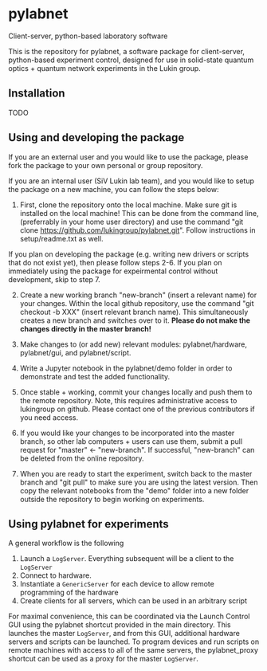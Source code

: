 # pylabnet
Client-server, python-based laboratory software

This is the repository for pylabnet, a software package for client-server, python-based experiment control, designed for use in solid-state quantum optics + quantum network experiments in the Lukin group. 

## Installation

TODO

## Using and developing the package

If you are an external user and you would like to use the package, please fork the package to your own personal or group repository. 

If you are an internal user (SiV Lukin lab team), and you would like to setup the package on a new machine, you can follow the steps below:

1. First, clone the repository onto the local machine. Make sure git is installed on the local machine! This can be done from the command line, (preferrably in your home user directory) and use the command "git clone https://github.com/lukingroup/pylabnet.git". Follow instructions in setup/readme.txt as well.

If you plan on developing the package (e.g. writing new drivers or scripts that do not exist yet), then please follow steps 2-6. If you plan on immediately using the package for expeirmental control without development, skip to step 7.

2. Create a new working branch "new-branch" (insert a relevant name) for your changes. Within the local github repository, use the command "git checkout -b XXX" (insert relevant branch name). This simultaneously creates a new branch and switches over to it. **Please do not make the changes directly in the master branch!**

3. Make changes to (or add new) relevant modules: pylabnet/hardware, pylabnet/gui, and pylabnet/script.

4. Write a Jupyter notebook in the pylabnet/demo folder in order to demonstrate and test the added functionality.

5. Once stable + working, commit your changes locally and push them to the remote repository. Note, this requires administrative access to lukingroup on github. Please contact one of the previous contributors if you need access.

6. If you would like your changes to be incorporated into the master branch, so other lab computers + users can use them, submit a pull request for "master" <- "new-branch". If successful, "new-branch" can be deleted from the online repository.

7. When you are ready to start the experiment, switch back to the master branch and "git pull" to make sure you are using the latest version. Then copy the relevant notebooks from the "demo" folder into a new folder outside the repository to begin working on experiments.

## Using pylabnet for experiments

A general workflow is the following

1. Launch a `LogServer`. Everything subsequent will be a client to the `LogServer`
2. Connect to hardware.
3. Instantiate a `GenericServer` for each device to allow remote programming of the hardware
4. Create clients for all servers, which can be used in an arbitrary script

For maximal convenience, this can be coordinated via the Launch Control GUI using the pylabnet shortcut provided in the main directory. This launches the master `LogServer`, and from this GUI, additional hardware servers and scripts can be launched. To program devices and run scripts on remote machines with access to all of the same servers, the pylabnet_proxy shortcut can be used as a proxy for the master `LogServer`.
